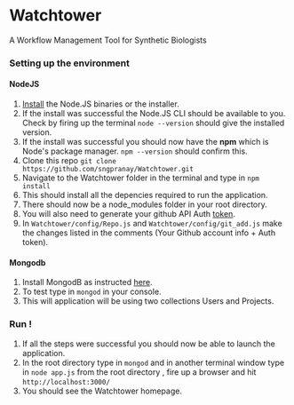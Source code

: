 # Watchtower
A Workflow Management Tool for Synthetic Biologists

### Setting up the environment 

#### NodeJS

1. [Install](https://nodejs.org/en/download/) the Node.JS binaries or the installer. 
2. If the install was successful the Node.JS CLI should be available to you. Check by firing up the terminal
  `node --version` should give the installed version. 
3. If the install was successful you should now have the **npm** which is Node's package manager. `npm --version` should confirm this. 
4. Clone this repo `git clone https://github.com/sngpranay/Watchtower.git`
5. Navigate to the Watchtower folder in the terminal and type in `npm install`
6. This should install all the depencies required to run the application. 
7. There should now be a node_modules folder in your root directory. 
8. You will also need to generate your github API Auth [token](https://github.com/settings/tokens/new).
9. In `Watchtower/config/Repo.js` and `Watchtower/config/git_add.js` make the changes listed in the comments (Your Github account info + Auth token). 

#### Mongodb

1. Install MongodB as instructed [here](https://docs.mongodb.org/v3.0/installation/).
2. To test type in `mongod` in your console.
3. This will application will be using two collections Users and Projects. 

### Run !

1. If all the steps were successful you should now be able to launch the application.
2. In the root directory type in `mongod` and in another terminal window type in `node app.js` from the root directory , fire up a browser and hit `http://localhost:3000/`
3. You should see the Watchtower homepage.
